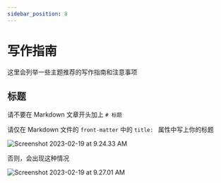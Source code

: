 ```yaml
---
sidebar_position: 8
---
```


# 写作指南

这里会列举一些主题推荐的写作指南和注意事项

## 标题

请不要在 Markdown 文章开头加上 `# 标题`

请仅在 Markdown 文件的 `front-matter` 中的 `title: ` 属性中写上你的标题

![Screenshot 2023-02-19 at 9.24.33 AM](https://evan.beee.top/img/2023/02/19/d580d48be9bf456c90326df8748c93fd.png)

否则，会出现这种情况

![Screenshot 2023-02-19 at 9.27.01 AM](https://evan.beee.top/img/2023/02/19/2084ddb92a9e9f6b5d8f08d3f6b5f8f5.png)
